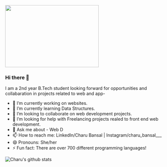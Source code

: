 <img src="https://pronovix.com/sites/default/files/blogpost/image/blogpost_joker_images_1200x800-01.png" height=200px width=300px >

### Hi there 👋

I am a 2nd year B.Tech student looking forward for opportunities and collabaration in projects related to web and app-

- 🔭 I’m currently working on websites.
- 🌱 I’m currently learning Data Structures.
- 👯 I’m looking to collaborate on web development projects.
- 🤔 I’m looking for help with Freelancing projects realed to front end web development.
- 💬 Ask me about - Web D 
- 📫 How to reach me: LinkedIn/Charu Bansal | Instagram/charu_bansal___
- 😄 Pronouns: She/her
- ⚡ Fun fact:  There are over 700 different programming languages! 

![Charu's github stats](https://github-readme-stats.vercel.app/api?username=Charu1611)
